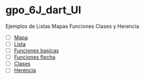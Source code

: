 # gpo_6J_dart_UI
Ejemplos de Listas Mapas Funciones Clases y Herencia

-[ ] [Mapa](https://dartpad.dartlang.org/49b6d539d84513947e3123e1f9dc5197)
-[ ] [Lista](https://dartpad.dartlang.org/b918fd60d71e0eb958dc39e647d17622)
-[ ] [Funciones basicas](https://dartpad.dartlang.org/f2a3c47616d816027e0ccaec932c7486)
-[ ] [Funciones flecha](https://dartpad.dartlang.org/45af6f8cac0f8849568d85271ff65945)
-[ ] [Clases](https://dartpad.dartlang.org/2bb62d08276fb06c100fdbf2cc39401f)
-[ ] [Herencia](https://dartpad.dartlang.org/981de848fa78f0c25321c047d4ed3feb)

